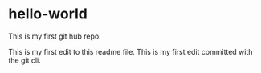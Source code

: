 # hello-world
This is my first git hub repo.

This is my first edit to this readme file.
This is my first edit committed with the git cli.
